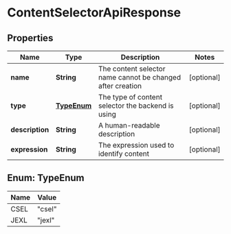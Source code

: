 # ContentSelectorApiResponse

## Properties
Name | Type | Description | Notes
------------ | ------------- | ------------- | -------------
**name** | **String** | The content selector name cannot be changed after creation |  [optional]
**type** | [**TypeEnum**](#TypeEnum) | The type of content selector the backend is using |  [optional]
**description** | **String** | A human-readable description |  [optional]
**expression** | **String** | The expression used to identify content |  [optional]

<a name="TypeEnum"></a>
## Enum: TypeEnum
Name | Value
---- | -----
CSEL | &quot;csel&quot;
JEXL | &quot;jexl&quot;

